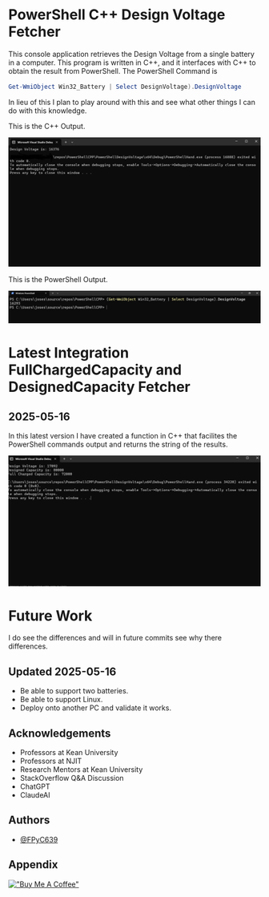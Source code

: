 
# PowerShell C++ Design Voltage Fetcher

This console application retrieves the Design Voltage from a single battery in a computer. This program is written in C++, and it interfaces with C++ to obtain the result from PowerShell. The PowerShell Command is 
```PowerShell
Get-WmiObject Win32_Battery | Select DesignVoltage).DesignVoltage
```
In lieu of this I plan to play around with this and see what other things I can do with this knowledge.

This is the C++ Output.

![C++ Example](example.jpg)

This is the PowerShell Output.

![PowerShell Example](example2PowerShell.png)

# Latest Integration FullChargedCapacity and DesignedCapacity Fetcher
## 2025-05-16

In this latest version I have created a function in C++ that facilites the PowerShell commands output and returns the string of the results.

![C++ Terminal Output](OutputFromTerminal.png)

# Future Work

I do see the differences and will in future commits see why there differences.

## Updated 2025-05-16

- Be able to support two batteries.
- Be able to support Linux.
- Deploy onto another PC and validate it works.

## Acknowledgements

 - Professors at Kean University
 - Professors at NJIT
 - Research Mentors at Kean University
 - StackOverflow Q&A Discussion
 - ChatGPT
 - ClaudeAI


## Authors

- [@FPyC639](https://github.com/FPyC639)


## Appendix

[!["Buy Me A Coffee"](https://www.buymeacoffee.com/assets/img/custom_images/orange_img.png)](https://www.buymeacoffee.com/joseserra8x)
